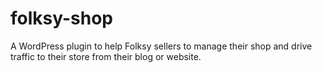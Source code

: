 folksy-shop
===========

A WordPress plugin to help Folksy sellers to manage their shop and drive traffic to their store from their blog or website.
